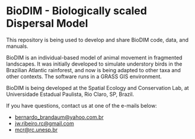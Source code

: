 # BioDIM - Biologically scaled Dispersal Model 

This repository is being used to develop and share BioDIM code, data, and manuals.

BioDIM is an individual-based model of animal movement in fragmented landscapes. 
It was initially developed to simulate understory birds in the Brazilian Atlantic rainforest,
and now is being adapted to other taxa and other contexts.
The software runs in a GRASS GIS environment.

BioDIM is being developed at the Spatial Ecology and Conservation Lab, at Universidade Estadual Paulista, Rio Claro, SP, Brazil.

If you have questions, contact us at one of the e-mails below:
- bernardo_brandaum@yahoo.com.br
- jw.ribeiro.rc@gmail.com
- mcr@rc.unesp.br
